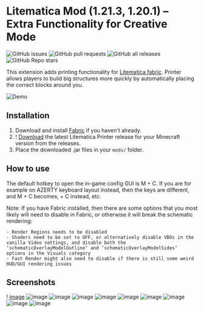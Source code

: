 # Litematica Mod (1.21.3, 1.20.1) – Extra Functionality for Creative Mode
![GitHub issues](https://img.shields.io/github/issues-raw/aleksilassila/litematica-printer)
![GitHub pull requests](https://img.shields.io/github/issues-pr-raw/aleksilassila/litematica-printer)
![GitHub all releases](https://img.shields.io/github/downloads/aleksilassila/litematica-printer/total)
![GitHub Repo stars](https://img.shields.io/github/stars/aleksilassila/litematica-printer)

This extension adds printing functionality for [Litematica fabric](https://github.com/maruohon/litematica). Printer
allows players to build big structures more quickly by automatically placing the correct blocks around you.

![Demo](printer_demo.gif)

## Installation 
1. Download and install [Fabric](https://fabricmc.net/use/installer/) if you haven't already.
2. ! [Download]() the latest Litematica Printer release for your Minecraft version from the releases.
3. Place the downloaded .jar files in your `mods/` folder.

## How to use
The default hotkey to open the in-game config GUI is M + C. If you are for example on AZERTY keyboard layout instead, then the keys are different, and M + C becomes, + C instead, etc.

Note: If you have Fabric installed, then there are some options that you most likely will need to disable in Fabric, or otherwise it will break the schematic rendering:

    - Render Regions needs to be disabled
    - Shaders need to be set to OFF, or alternatively disable VBOs in the vanilla Video settings, and disable both the ‘schematicOverlayModelOutline‘ and ‘schematicOverlayModelSides‘ options in the Visuals category
    - Fast Render might also need to disable if there is still some weird HUD/GUI rendering issues
## Screenshots

! [image](https://imgur.com/a/JC19aQn)
![image]()
![image]()
![image]()
![image]()
![image]()
![image]()
![image]()
![image]()
![image]()
